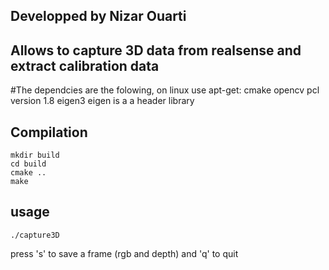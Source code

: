 ## Developped by Nizar Ouarti 
## Allows to capture 3D data from realsense and extract calibration data

#The dependcies are the folowing, on linux use apt-get:
	cmake
	opencv
	pcl version 1.8
	eigen3
eigen is a a header library

## Compilation
	mkdir build
	cd build
	cmake ..
	make

## usage

	./capture3D
press 's' to save a frame (rgb and depth) and 'q' to quit
